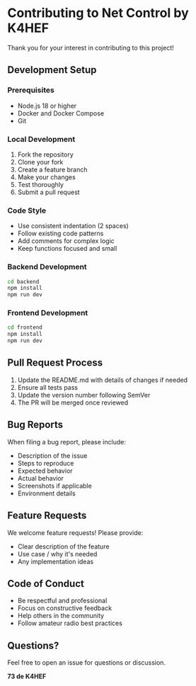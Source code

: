 # Contributing to Net Control by K4HEF

Thank you for your interest in contributing to this project!

## Development Setup

### Prerequisites
- Node.js 18 or higher
- Docker and Docker Compose
- Git

### Local Development

1. Fork the repository
2. Clone your fork
3. Create a feature branch
4. Make your changes
5. Test thoroughly
6. Submit a pull request

### Code Style

- Use consistent indentation (2 spaces)
- Follow existing code patterns
- Add comments for complex logic
- Keep functions focused and small

### Backend Development

```bash
cd backend
npm install
npm run dev
```

### Frontend Development

```bash
cd frontend
npm install
npm run dev
```

## Pull Request Process

1. Update the README.md with details of changes if needed
2. Ensure all tests pass
3. Update the version number following SemVer
4. The PR will be merged once reviewed

## Bug Reports

When filing a bug report, please include:
- Description of the issue
- Steps to reproduce
- Expected behavior
- Actual behavior
- Screenshots if applicable
- Environment details

## Feature Requests

We welcome feature requests! Please provide:
- Clear description of the feature
- Use case / why it's needed
- Any implementation ideas

## Code of Conduct

- Be respectful and professional
- Focus on constructive feedback
- Help others in the community
- Follow amateur radio best practices

## Questions?

Feel free to open an issue for questions or discussion.

**73 de K4HEF**

